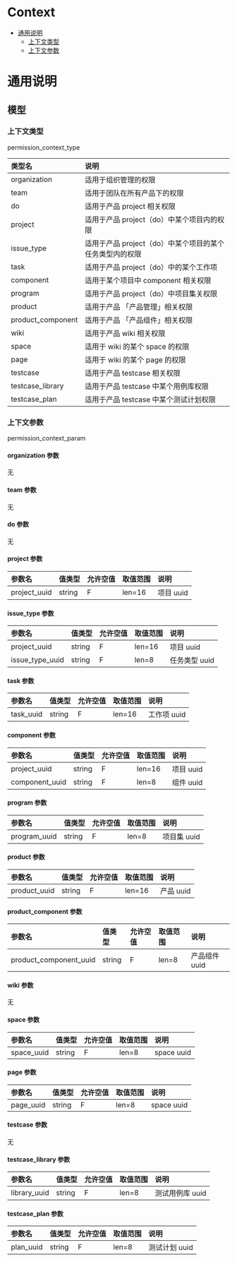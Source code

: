 # Context

- [通用说明](#通用说明)
  - [上下文类型](#上下文类型)
  - [上下文参数](#上下文参数)

# 通用说明

## 模型

### 上下文类型

permission_context_type

| 类型名            | 说明                                                     |
| :---------------- | :------------------------------------------------------- |
| organization      | 适用于组织管理的权限                                     |
| team              | 适用于团队在所有产品下的权限                             |
| do                | 适用于产品 project 相关权限                              |
| project           | 适用于产品 project（do）中某个项目内的权限               |
| issue_type        | 适用于产品 project（do）中某个项目的某个任务类型内的权限 |
| task              | 适用于产品 project（do）中的某个工作项                   |
| component         | 适用于某个项目中 component 相关权限                      |
| program           | 适用于产品 project（do）中项目集关权限                   |
| product           | 适用于产品 「产品管理」相关权限                          |
| product_component | 适用于产品 「产品组件」相关权限                          |
| wiki              | 适用于产品 wiki 相关权限                                 |
| space             | 适用于 wiki 的某个 space 的权限                          |
| page              | 适用于 wiki 的某个 page 的权限                           |
| testcase          | 适用于产品 testcase 相关权限                             |
| testcase_library  | 适用于产品 testcase 中某个用例库权限                     |
| testcase_plan     | 适用于产品 testcase 中某个测试计划权限                   |

### 上下文参数

permission_context_param

#### organization 参数

无

#### team 参数

无

#### do 参数

无

#### project 参数

| 参数名       | 值类型 | 允许空值 | 取值范围 | 说明      |
| :----------- | :----- | :------- | :------- | :-------- |
| project_uuid | string | F        | len=16   | 项目 uuid |

#### issue_type 参数

| 参数名          | 值类型 | 允许空值 | 取值范围 | 说明          |
| :-------------- | :----- | :------- | :------- | :------------ |
| project_uuid    | string | F        | len=16   | 项目 uuid     |
| issue_type_uuid | string | F        | len=8    | 任务类型 uuid |

#### task 参数

| 参数名    | 值类型 | 允许空值 | 取值范围 | 说明        |
| :-------- | :----- | :------- | :------- | :---------- |
| task_uuid | string | F        | len=16   | 工作项 uuid |

#### component 参数

| 参数名         | 值类型 | 允许空值 | 取值范围 | 说明      |
| :------------- | :----- | :------- | :------- | :-------- |
| project_uuid   | string | F        | len=16   | 项目 uuid |
| component_uuid | string | F        | len=8    | 组件 uuid |

#### program 参数

| 参数名       | 值类型 | 允许空值 | 取值范围 | 说明        |
| :----------- | :----- | :------- | :------- | :---------- |
| program_uuid | string | F        | len=8    | 项目集 uuid |

#### product 参数

| 参数名       | 值类型 | 允许空值 | 取值范围 | 说明      |
| :----------- | :----- | :------- | :------- | :-------- |
| product_uuid | string | F        | len=16   | 产品 uuid |

#### product_component 参数

| 参数名                 | 值类型 | 允许空值 | 取值范围 | 说明          |
| :--------------------- | :----- | :------- | :------- | :------------ |
| product_component_uuid | string | F        | len=8    | 产品组件 uuid |

#### wiki 参数

无

#### space 参数

| 参数名     | 值类型 | 允许空值 | 取值范围 | 说明       |
| :--------- | :----- | :------- | :------- | :--------- |
| space_uuid | string | F        | len=8    | space uuid |

#### page 参数

| 参数名    | 值类型 | 允许空值 | 取值范围 | 说明       |
| :-------- | :----- | :------- | :------- | :--------- |
| page_uuid | string | F        | len=8    | space uuid |

#### testcase 参数

无

#### testcase_library 参数

| 参数名       | 值类型 | 允许空值 | 取值范围 | 说明            |
| :----------- | :----- | :------- | :------- | :-------------- |
| library_uuid | string | F        | len=8    | 测试用例库 uuid |

#### testcase_plan 参数

| 参数名    | 值类型 | 允许空值 | 取值范围 | 说明          |
| :-------- | :----- | :------- | :------- | :------------ |
| plan_uuid | string | F        | len=8    | 测试计划 uuid |
